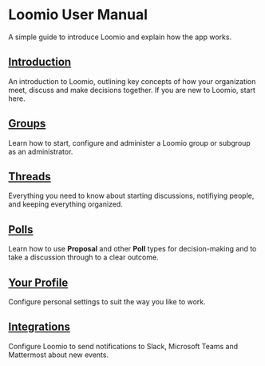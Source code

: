 # Loomio User Manual

A simple guide to introduce Loomio and explain how the app works.


## [Introduction](getting_started/key-concepts.md)

An introduction to Loomio, outlining key concepts of how your organization meet, discuss and make decisions together. If you are new to Loomio, start here.

## [Groups](groups/starting_a_group/index.md)

Learn how to start, configure and administer a Loomio group or subgroup as an administrator. 

## [Threads](threads/starting_threads/index.md)

Everything you need to know about starting discussions, notifiying people, and keeping everything organized.

## [Polls](polls/proposal_types/index.md)

Learn how to use **Proposal** and other **Poll** types for decision-making and to take a discussion through to a clear outcome.

## [Your Profile](users/user_profile/index.md)

Configure personal settings to suit the way you like to work.

## [Integrations](groups/integrations/slack/index.md)

Configure Loomio to send notifications to Slack, Microsoft Teams and Mattermost about new events.
